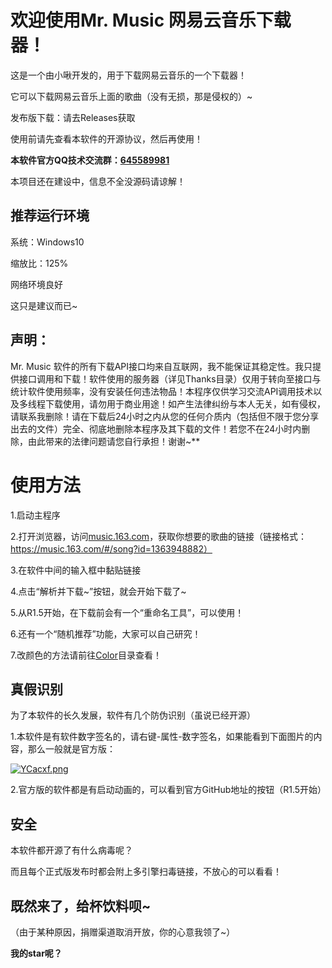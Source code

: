 # 欢迎使用Mr. Music 网易云音乐下载器！

这是一个由小啾开发的，用于下载网易云音乐的一个下载器！

它可以下载网易云音乐上面的歌曲（没有无损，那是侵权的）~

发布版下载：请去Releases获取

使用前请先查看本软件的开源协议，然后再使用！

**本软件官方QQ技术交流群：[**645589981**](https://jq.qq.com/?_wv=1027&k=5senLPQ)**

本项目还在建设中，信息不全没源码请谅解！

## 推荐运行环境

系统：Windows10

缩放比：125%

网络环境良好

这只是建议而已~



## 声明：

Mr. Music 软件的所有下载API接口均来自互联网，我不能保证其稳定性。我只提供接口调用和下载！软件使用的服务器（详见Thanks目录）仅用于转向至接口与统计软件使用频率，没有安装任何违法物品！本程序仅供学习交流API调用技术以及多线程下载使用，请勿用于商业用途！如产生法律纠纷与本人无关，如有侵权，请联系我删除！请在下载后24小时之内从您的任何介质内（包括但不限于您分享出去的文件）完全、彻底地删除本程序及其下载的文件！若您不在24小时内删除，由此带来的法律问题请您自行承担！谢谢~**



# 使用方法

1.启动主程序

2.打开浏览器，访问[music.163.com](music.163.com)，获取你想要的歌曲的链接（链接格式：https://music.163.com/#/song?id=1363948882）

3.在软件中间的输入框中黏贴链接

4.点击“解析并下载~”按钮，就会开始下载了~

5.从R1.5开始，在下载前会有一个“重命名工具”，可以使用！

6.还有一个“随机推荐”功能，大家可以自己研究！

7.改颜色的方法请前往[Color](https://github.com/Henry14all/Mr.Music/tree/master/Color)目录查看！



## 真假识别

为了本软件的长久发展，软件有几个防伪识别（虽说已经开源）

1.本软件是有软件数字签名的，请右键-属性-数字签名，如果能看到下面图片的内容，那么一般就是官方版：

[![YCacxf.png](https://s1.ax1x.com/2020/05/04/YCacxf.png)](https://imgchr.com/i/YCacxf)

2.官方版的软件都是有启动动画的，可以看到官方GitHub地址的按钮（R1.5开始）



## 安全

本软件都开源了有什么病毒呢？

而且每个正式版发布时都会附上多引擎扫毒链接，不放心的可以看看！



## 既然来了，给杯饮料呗~

（由于某种原因，捐赠渠道取消开放，你的心意我领了~）

**我的star呢？**

